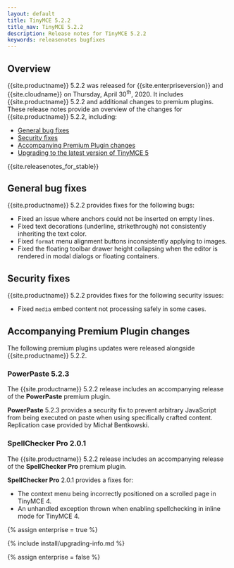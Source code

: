 ```yaml
---
layout: default
title: TinyMCE 5.2.2
title_nav: TinyMCE 5.2.2
description: Release notes for TinyMCE 5.2.2
keywords: releasenotes bugfixes
---
```


## Overview

{{site.productname}} 5.2.2 was released for {{site.enterpriseversion}} and {{site.cloudname}} on Thursday, April 30<sup>th</sup>, 2020.  It includes {{site.productname}} 5.2.2 and additional changes to premium plugins. These release notes provide an overview of the changes for {{site.productname}} 5.2.2, including:

- [General bug fixes](#generalbugfixes)
- [Security fixes](#securityfixes)
- [Accompanying Premium Plugin changes](#accompanyingpremiumpluginchanges)
- [Upgrading to the latest version of TinyMCE 5](#upgradingtothelatestversionoftinymce5)

{{site.releasenotes_for_stable}}

## General bug fixes

{{site.productname}} 5.2.2 provides fixes for the following bugs:

* Fixed an issue where anchors could not be inserted on empty lines.
* Fixed text decorations (underline, strikethrough) not consistently inheriting the text color.
* Fixed `format` menu alignment buttons inconsistently applying to images.
* Fixed the floating toolbar drawer height collapsing when the editor is rendered in modal dialogs or floating containers.

## Security fixes

{{site.productname}} 5.2.2 provides fixes for the following security issues:

* Fixed `media` embed content not processing safely in some cases.

## Accompanying Premium Plugin changes

The following premium plugins updates were released alongside {{site.productname}} 5.2.2.

### PowerPaste 5.2.3

The {{site.productname}} 5.2.2 release includes an accompanying release of the **PowerPaste** premium plugin.

**PowerPaste** 5.2.3 provides a security fix to prevent arbitrary JavaScript from being executed on paste when using specifically crafted content. Replication case provided by Michał Bentkowski.

### SpellChecker Pro 2.0.1

The {{site.productname}} 5.2.2 release includes an accompanying release of the **SpellChecker Pro** premium plugin.

**SpellChecker Pro** 2.0.1 provides a fixes for:

* The context menu being incorrectly positioned on a scrolled page in TinyMCE 4.
* An unhandled exception thrown when enabling spellchecking in inline mode for TinyMCE 4.

{% assign enterprise = true %}

{% include install/upgrading-info.md %}

{% assign enterprise = false %}
